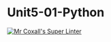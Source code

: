 # Unit5-01-Python
[![Mr Coxall's Super Linter](https://github.com/ICS3U-Programming-NoahS/Unit5-01-Python/workflows/Mr%20Coxall's%20Super%20Linter/badge.svg)](https://github.com/ICS3U-Programming-NoahS/Unit5-01-Python/actions/)
